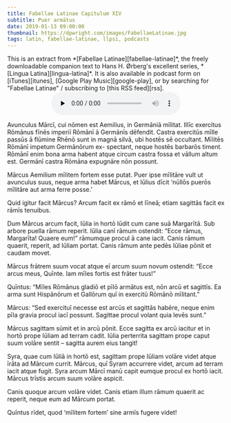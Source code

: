 ```yaml
---
title: Fabellae Latinae Capitulum XIV
subtitle: Puer armātus
date: 2019-01-13 09:00:00
thumbnail: https://dpwright.com/images/FabellaeLatinae.jpg
tags: latin, fabellae-latinae, llpsi, podcasts
---
```


<div class="sidenote">This is an extract from *[Fabellae
Latinae][fabellae-latinae]*, the freely downloadable companion text to Hans H.
Ørberg's excellent series, *[Lingua Latina][lingua-latina]*.  It is also
available in podcast form on [iTunes][itunes], [Google Play
Music][google-play], or by searching for "Fabellae Latinae" / subscribing to
[this RSS feed][rss].</div>

<center>
<audio controls preload="none">
  <source src="https://s3.amazonaws.com/fabellaelatinae/capitula/14-PuerArmatus.mp3" type="audio/mpeg" />
</audio>
</center>

Avunculus Mārcī, cui nōmen est Aemilius, in Germāniā mīlitat. Illīc exercitus
Rōmānus fīnēs imperiī Rōmānī ā Germānīs dēfendit. Castra exercitūs mīlle passūs
ā flūmine Rhēnō sunt in magnā silvā, ubi hostēs sē occultant. Mīlitēs Rōmānī
impetum Germānōrum ex- spectant, neque hostēs barbarōs timent. Rōmānī enim bona
arma habent atque circum castra fossa et vāllum altum est. Germānī castra
Rōmāna expugnāre nōn possunt.

Mārcus Aemilium mīlitem fortem esse putat. Puer ipse mīlitāre vult ut avunculus
suus, neque arma habet Mārcus, et Iūlius dīcit ‘nūllōs puerōs mīlitāre aut arma
ferre posse.’

Quid igitur facit Mārcus? Arcum facit ex rāmō et līneā; etiam sagittās facit ex
rāmīs tenuibus.

Dum Mārcus arcum facit, Iūlia in hortō lūdit cum cane suā Margarītā. Sub arbore
puella rāmum reperit. Iūlia canī rāmum ostendit: “Ecce rāmus, Margarīta! Quaere
eum!” rāmumque procul ā cane iacit. Canis rāmum quaerit, reperit, ad Iūliam
portat. Canis rāmum ante pedēs Iūliae pōnit et caudam movet.

Mārcus frātrem suum vocat atque eī arcum suum novum ostendit: “Ecce arcus meus,
Quīnte. Iam mīles fortis est frāter tuus!”

Quīntus: “Mīles Rōmānus gladiō et pīlō armātus est, nōn arcū et sagittīs. Ea
arma sunt Hispānōrum et Gallōrum quī in exercitū Rōmānō mīlitant.”

Mārcus: “Sed exercituī necesse est arcūs et sagittās habēre, neque enim pīla
gravia procul iacī possunt. Sagittae procul volant quia levēs sunt.”

Mārcus sagittam sūmit et in arcū pōnit. Ecce sagitta ex arcū iacitur et in
hortō prope Iūliam ad terram cadit. Iūlia perterrita sagittam prope caput suum
volāre sentit – sagitta aurem eius tangit!

Syra, quae cum Iūliā in hortō est, sagittam prope Iūliam volāre videt atque
īrāta ad Mārcum currit. Mārcus, quī Syram accurrere videt, arcum ad terram
iacit atque fugit. Syra arcum Mārcī manū capit eumque procul ex hortō iacit.
Mārcus trīstis arcum suum volāre aspicit.

Canis quoque arcum volāre videt. Canis etiam illum rāmum quaerit ac reperit,
neque eum ad Mārcum portat.

Quīntus rīdet, quod ‘mīlitem fortem’ sine armīs fugere videt!

[fabellae-latinae]: https://www.hackettpublishing.com/pdfs/FabellaeLatinae_2016_HansOrberg.pdf
[lingua-latina]: https://www.hackettpublishing.com/lingua-latina-per-se-illustrata-series
[itunes]: https://itunes.apple.com/us/podcast/fabellae-latinae/id1439859681
[google-play]: https://play.google.com/music/m/Iejungfyafunuhg4ehuhrfjerdq?t=Fabellae_Latinae
[rss]: https://s3.amazonaws.com/fabellaelatinae/feed.rss
